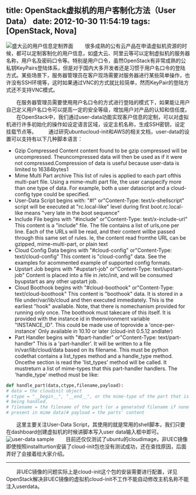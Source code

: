 title: OpenStack虚拟机的用户客制化方法（User Data）
date: 2012-10-30 11:54:19
tags: [OpenStack, Nova]
---
![盛大云的用户信息定制界面](http://7xpwqp.com1.z0.glb.clouddn.com/2012-10-30-01.jpg)
　　很多成熟的公有云产品在申请虚拟机资源的时候，都可以定制客制化的用户信息，如盛大云、阿里云等可以定制虚拟机的服务器名称，用户名及密码口令等。特别是用户口令，虽然OpenStack有非常成熟的公私钥KeyPairs登陆体系，但是对于国内大多开发者还是习惯于用户名口令的登陆方式。某些场景下，服务器管理员在客户现场需要对服务器进行某些简单操作，也许没有SSH环境等，这时如果通过VNC的方式就比较简单，然而KeyPair的登陆方式还不支持VNC模式。
<!--more-->
　　在服务器管理员需要使用用户名口令的方式进行登陆的模式下，如果能让用户自己定义用户名口令可以提高一定的安全等级，增加用户对产品的认知和信任度。
　　在OpenStack中，我们通过user-data功能实现客户信息的定制，可以对虚拟机进行许多初始化的操作如设定语言区域，设定主机名称，生成SSH密钥，设定挂载节点等。
　　通过研究ubuntucloud-init和AWS的相关文档，user-data的设置可以支持有以下几种脚本语言：
* Gzip Compressed Content
content found to be gzip compressed will be uncompressed.
Theuncompressed data will then be used as if it were not
compressed.Compression of data is useful because user-data is
limited to 16384bytes1
* Mime Multi Part archive
This list of rules is applied to each part ofthis multi-part
file. Using a mime-multi part file, the user canspecify more than
one type of data. For example, both a user datascript and a
cloud-config type could be specified.
* User-Data Script
begins with: "#!" or"Content-Type: text/x-shellscript" 
script will be executed at "rc.local-like" level during first boot.rc.local-like means "very late in the boot sequence"
* Include File
begins with "#include" or"Content-Type: text/x-include-url" 
This content is a "include" file. The file contains a list of urls,one per line. Each of the URLs will be read, and their content willbe passed through this same set of rules. Ie, the content read fromthe URL can be gzipped, mime-multi-part, or plain text
* Cloud Config Data
begins with "#cloud-config" or"Content-Type: text/cloud-config"
This content is "cloud-config" data. See the examples for acommented example of supported config formats.
* Upstart Job
begins with "#upstart-job" or"Content-Type: text/upstart-job"
Content is placed into a file in /etc/init, and will be consumed byupstart as any other upstart job.
* Cloud Boothook
begins with "#cloud-boothook" or"Content-Type: text/cloud-boothook"
This content is "boothook" data. It is stored in a file under/var/lib/cloud and then executed immediately.
This is the earliest "hook" available. Note, that there is nomechanism provided for running only once. The boothook must takecare of this itself. It is provided with the instance id in theenvironment variable "INSTANCE_ID". This could be made use of toprovide a 'once-per-instance'
Only available in 10.10 or later (cloud-init 0.5.12 andlater)
* Part Handler
begins with "#part-handler" or"Content-Type: text/part-handler"
This is a 'part-handler'. It will be written to a file in/var/lib/cloud/data based on its filename. This must be python codethat contains a list_types method and a handle_type method.
Oncethe section is read the 'list_types' method will be called. It mustreturn a list of mime-types that this part-handler handlers.
The 'handle_type' method must be like:
```Python
def handle_part(data,ctype,filename,payload):
# data = the cloudinit object
# ctype = "__begin__", "__end__", or the mime-type of the part that is
# being handled.
# filename = the filename of the part (or a generated filename if none is
# present in mime data)# payload = the parts' content
```

　　这里主要关注User-Data Script，其使用的就是常用的shell脚本，我们只要在dashboard创建虚拟机的时候讲脚本写入user data输入框中即可。
![user-data sample](http://7xpwqp.com1.z0.glb.clouddn.com/2012-10-30-02.png)
　　目前还仅仅测试了ubuntu的cloudimage，非UEC镜像即使按照installturtion安装了cloud-init包也没有测试成功，还在查找原因，后面弄好了会接着给大家介绍。

***

　　非UEC镜像的问题实际上是cloud-init这个包的安装需要进行配置，详见OpenStack解决非UEC镜像的虚拟机cloud-init不工作不能自动修改主机名称不能注入userdata。
